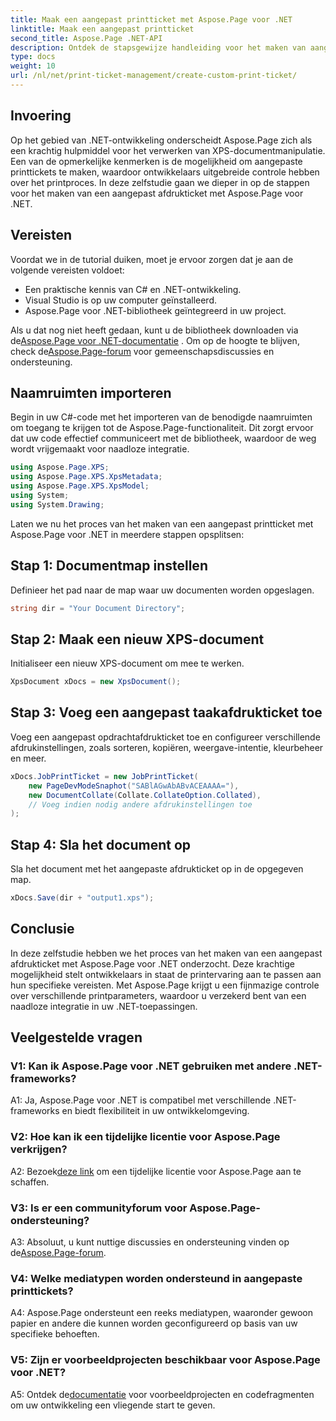 ```yaml
---
title: Maak een aangepast printticket met Aspose.Page voor .NET
linktitle: Maak een aangepast printticket
second_title: Aspose.Page .NET-API
description: Ontdek de stapsgewijze handleiding voor het maken van aangepaste printtickets met Aspose.Page voor .NET. Pas uw printervaring aan met fijnmazige controle.
type: docs
weight: 10
url: /nl/net/print-ticket-management/create-custom-print-ticket/
---
```

## Invoering

Op het gebied van .NET-ontwikkeling onderscheidt Aspose.Page zich als een krachtig hulpmiddel voor het verwerken van XPS-documentmanipulatie. Een van de opmerkelijke kenmerken is de mogelijkheid om aangepaste printtickets te maken, waardoor ontwikkelaars uitgebreide controle hebben over het printproces. In deze zelfstudie gaan we dieper in op de stappen voor het maken van een aangepast afdrukticket met Aspose.Page voor .NET.

## Vereisten

Voordat we in de tutorial duiken, moet je ervoor zorgen dat je aan de volgende vereisten voldoet:

- Een praktische kennis van C# en .NET-ontwikkeling.
- Visual Studio is op uw computer geïnstalleerd.
- Aspose.Page voor .NET-bibliotheek geïntegreerd in uw project.

 Als u dat nog niet heeft gedaan, kunt u de bibliotheek downloaden via de[Aspose.Page voor .NET-documentatie](https://reference.aspose.com/page/net/) . Om op de hoogte te blijven, check de[Aspose.Page-forum](https://forum.aspose.com/c/page/39) voor gemeenschapsdiscussies en ondersteuning.

## Naamruimten importeren

Begin in uw C#-code met het importeren van de benodigde naamruimten om toegang te krijgen tot de Aspose.Page-functionaliteit. Dit zorgt ervoor dat uw code effectief communiceert met de bibliotheek, waardoor de weg wordt vrijgemaakt voor naadloze integratie.

```csharp
using Aspose.Page.XPS;
using Aspose.Page.XPS.XpsMetadata;
using Aspose.Page.XPS.XpsModel;
using System;
using System.Drawing;
```

Laten we nu het proces van het maken van een aangepast printticket met Aspose.Page voor .NET in meerdere stappen opsplitsen:

## Stap 1: Documentmap instellen

Definieer het pad naar de map waar uw documenten worden opgeslagen.

```csharp
string dir = "Your Document Directory";
```

## Stap 2: Maak een nieuw XPS-document

Initialiseer een nieuw XPS-document om mee te werken.

```csharp
XpsDocument xDocs = new XpsDocument();
```

## Stap 3: Voeg een aangepast taakafdrukticket toe

Voeg een aangepast opdrachtafdrukticket toe en configureer verschillende afdrukinstellingen, zoals sorteren, kopiëren, weergave-intentie, kleurbeheer en meer.

```csharp
xDocs.JobPrintTicket = new JobPrintTicket(
    new PageDevModeSnaphot("SABlAGwAbABvACEAAAA="),
    new DocumentCollate(Collate.CollateOption.Collated),
    // Voeg indien nodig andere afdrukinstellingen toe
);
```

## Stap 4: Sla het document op

Sla het document met het aangepaste afdrukticket op in de opgegeven map.

```csharp
xDocs.Save(dir + "output1.xps");
```

## Conclusie

In deze zelfstudie hebben we het proces van het maken van een aangepast afdrukticket met Aspose.Page voor .NET onderzocht. Deze krachtige mogelijkheid stelt ontwikkelaars in staat de printervaring aan te passen aan hun specifieke vereisten. Met Aspose.Page krijgt u een fijnmazige controle over verschillende printparameters, waardoor u verzekerd bent van een naadloze integratie in uw .NET-toepassingen.

## Veelgestelde vragen

### V1: Kan ik Aspose.Page voor .NET gebruiken met andere .NET-frameworks?

A1: Ja, Aspose.Page voor .NET is compatibel met verschillende .NET-frameworks en biedt flexibiliteit in uw ontwikkelomgeving.

### V2: Hoe kan ik een tijdelijke licentie voor Aspose.Page verkrijgen?

 A2: Bezoek[deze link](https://purchase.aspose.com/temporary-license/) om een tijdelijke licentie voor Aspose.Page aan te schaffen.

### V3: Is er een communityforum voor Aspose.Page-ondersteuning?

 A3: Absoluut, u kunt nuttige discussies en ondersteuning vinden op de[Aspose.Page-forum](https://forum.aspose.com/c/page/39).

### V4: Welke mediatypen worden ondersteund in aangepaste printtickets?

A4: Aspose.Page ondersteunt een reeks mediatypen, waaronder gewoon papier en andere die kunnen worden geconfigureerd op basis van uw specifieke behoeften.

### V5: Zijn er voorbeeldprojecten beschikbaar voor Aspose.Page voor .NET?

 A5: Ontdek de[documentatie](https://reference.aspose.com/page/net/) voor voorbeeldprojecten en codefragmenten om uw ontwikkeling een vliegende start te geven.